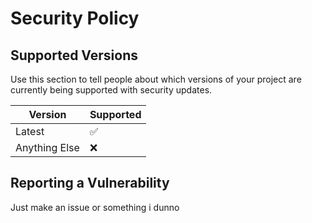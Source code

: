 # Security Policy

## Supported Versions

Use this section to tell people about which versions of your project are
currently being supported with security updates.

| Version        | Supported          |
| -------------- | ------------------ |
| Latest         | :white_check_mark: |
| Anything Else  | :x:                |

## Reporting a Vulnerability

Just make an issue or something i dunno 
